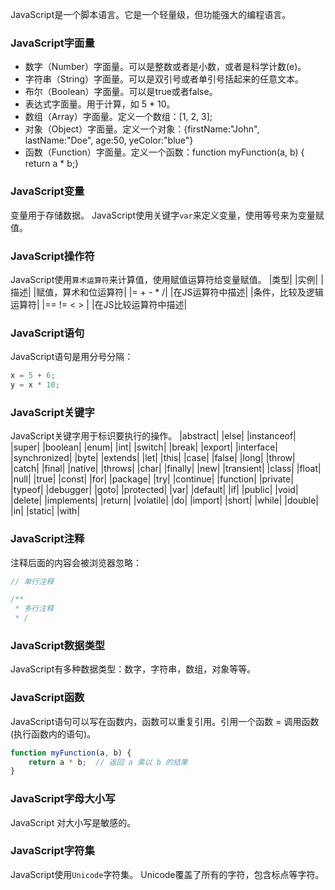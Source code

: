 JavaScript是一个脚本语言。它是一个轻量级，但功能强大的编程语言。

### JavaScript字面量
- 数字（Number）字面量。可以是整数或者是小数，或者是科学计数(e)。
- 字符串（String）字面量。可以是双引号或者单引号括起来的任意文本。
- 布尔（Boolean）字面量。可以是true或者false。
- 表达式字面量。用于计算，如 5 * 10。
- 数组（Array）字面量。定义一个数组：[1, 2, 3];
- 对象（Object）字面量。定义一个对象：{firstName:"John", lastName:"Doe", age:50, yeColor:"blue"}
- 函数（Function）字面量。定义一个函数：function myFunction(a, b) { return a * b;}

### JavaScript变量
变量用于存储数据。
JavaScript使用关键字```var```来定义变量，使用等号来为变量赋值。

### JavaScript操作符
JavaScript使用```算术运算符```来计算值，使用赋值运算符给变量赋值。
|类型|	|实例|	|描述|
|赋值，算术和位运算符|	|=  +  -  *  /|	|在JS运算符中描述|
|条件，比较及逻辑运算符| |==  != <  >  | |在JS比较运算符中描述|

### JavaScript语句
JavaScript语句是用分号分隔：

```javascript
x = 5 + 6;
y = x * 10;
```

### JavaScript关键字
JavaScript关键字用于标识要执行的操作。
|abstract|	|else|	|instanceof| |super|
|boolean|	|enum|	|int|	|switch|
|break|	|export|	|interface|	|synchronized|
|byte|	|extends|	|let|	|this|
|case|	|false|	|long|	|throw|
|catch|	|final|	|native|	|throws|
|char|	|finally|	|new|	|transient|
|class|	|float|	|null|	|true|
|const|	|for|	|package|	|try|
|continue|	|function|	|private|	|typeof|
|debugger|	|goto|	|protected|	|var|
|default|	|if|	|public|	|void|
|delete|	|implements|	|return|	|volatile|
|do|	|import|	|short|	|while|
|double|	|in|	|static|	|with|

### JavaScript注释
注释后面的内容会被浏览器忽略：
```javascript
// 单行注释

/**
 * 多行注释
 * /
```

### JavaScript数据类型
JavaScript有多种数据类型：数字，字符串，数组，对象等等。

### JavaScript函数
JavaScript语句可以写在函数内，函数可以重复引用。引用一个函数 = 调用函数(执行函数内的语句)。
```javascript
function myFunction(a, b) {
    return a * b;  // 返回 a 乘以 b 的结果
}
```

### JavaScript字母大小写
JavaScript 对大小写是敏感的。

### JavaScript字符集
JavaScript使用```Unicode```字符集。
Unicode覆盖了所有的字符，包含标点等字符。